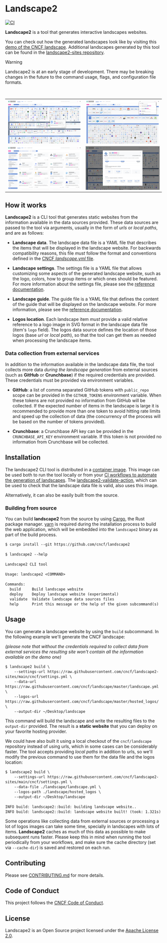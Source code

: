 # Landscape2

[![CI](https://github.com/cncf/landscape2/actions/workflows/ci.yml/badge.svg)](https://github.com/cncf/landscape2/actions/workflows/ci.yml)

**Landscape2** is a tool that generates interactive landscapes websites.

You can check out how the generated landscapes look like by visiting this [demo of the CNCF landscape](https://cncf.landscape2.io). Additional landscapes generated by this tool can be found in the [landscape2-sites repository](https://github.com/cncf/landscape2-sites#landscape2-sites).

> [!WARNING]
> Landscape2 is at an early stage of development. There may be breaking changes
> in the future to the command usage, flags, and configuration file formats.

<br/>
<table>
    <tr>
        <td width="50%"><img src="docs/screenshots/landscape1.png?raw=true"></td>
        <td width="50%"><img src="docs/screenshots/landscape2.png?raw=true"></td>
    </tr>
    <tr>
        <td width="50%"><img src="docs/screenshots/landscape3.png?raw=true"></td>
        <td width="50%"><img src="docs/screenshots/landscape4.png?raw=true"></td>
    </tr>
</table>

## How it works

**Landscape2** is a CLI tool that generates static websites from the information available in the data sources provided. These data sources are passed to the tool via arguments, usually in the form of *urls* or *local paths*, and are as follows:

- **Landscape data**. The landscape data file is a YAML file that describes the items that will be displayed in the landscape website. For backwards compatibility reasons, this file *must* follow the format and conventions defined in the [CNCF *landscape.yml* file](https://github.com/cncf/landscape/blob/master/landscape.yml).

- **Landscape settings**. The settings file is a YAML file that allows customizing some aspects of the generated landscape website, such as the logo, colors, how to group items or which ones should be featured. For more information about the settings file, please see the [reference documentation](https://github.com/cncf/landscape2/blob/main/docs/config/settings.yml).

- **Landscape guide**. The guide file is a YAML file that defines the content of the guide that will be displayed on the landscape website. For more information, please see the [reference documentation](https://github.com/cncf/landscape2/blob/main/docs/config/guide.yml).

- **Logos location**. Each landscape item *must* provide a valid relative reference to a logo image in SVG format in the landscape data file (item's `logo` field). The logos data source defines the location of those logos (base *url* or *local path*), so that the tool can get them as needed when processing the landscape items.

### Data collection from external services

In addition to the information available in the landscape data file, the tool collects more data *during the landscape generation* from external sources (such as **GitHub** or **Crunchbase**) if the required credentials are provided. These credentials must be provided via environment variables.

- **GitHub**: a list of comma separated GitHub tokens with `public_repo` scope can be provided in the `GITHUB_TOKENS` environment variable. When these tokens are not provided no information from GitHub will be collected. If the expected number of items in the landscape is large it is recommended to provide more than one token to avoid hitting rate limits and speed up the collection of data (the concurrency of the process will be based on the number of tokens provided).

- **Crunchbase**: a Crunchbase API key can be provided in the `CRUNCHBASE_API_KEY` environment variable. If this token is not provided no information from Crunchbase will be collected.

## Installation

The landscape2 CLI tool is distributed in a [container image](https://gallery.ecr.aws/g6m3a0y9/landscape2). This image can be used both to run the tool locally or from your [CI workflows to automate the generation of landscapes](https://github.com/cncf/landscape2-sites/tree/main/.github/workflows). The [landscape2-validate-action](https://github.com/cncf/landscape2-validate-action), which can be used to check that the landscape data file is valid, also uses this image.

Alternatively, it can also be easily built from the source.

### Building from source

You can build **landscape2** from the source by using [Cargo](https://rustup.rs), the Rust package manager. [yarn](https://classic.yarnpkg.com/lang/en/docs/install/) is required during the installation process to build the web application, which will be embedded into the `landscape2` binary as part of the build process.

```text
$ cargo install --git https://github.com/cncf/landscape2

$ landscape2 --help

Landscape2 CLI tool

Usage: landscape2 <COMMAND>

Commands:
  build     Build landscape website
  deploy    Deploy landscape website (experimental)
  validate  Validate landscape data sources files
  help      Print this message or the help of the given subcommand(s)
```

## Usage

You can generate a landscape website by using the `build` subcommand. In the following example we'll generate the CNCF landscape:

*(please note that without the credentials required to collect data from external services the resulting site won't contain all the information available on the demo one)*

```text
$ landscape2 build \
    --settings-url https://raw.githubusercontent.com/cncf/landscape2-sites/main/cncf/settings.yml \
    --data-url https://raw.githubusercontent.com/cncf/landscape/master/landscape.yml \
    --logos-url https://raw.githubusercontent.com/cncf/landscape/master/hosted_logos/ \
    --output-dir ~/Desktop/landscape
```

This command will build the landscape and write the resulting files to the `output-dir` provided. The result is a **static website** that you can deploy on your favorite hosting provider.

We could have also built it using a local checkout of the `cncf/landscape` repository instead of using urls, which in some cases can be considerably faster. The tool accepts providing *local paths* in addition to urls, so we'll modify the previous command to use them for the data file and the logos location:

```text
$ landscape2 build \
    --settings-url https://raw.githubusercontent.com/cncf/landscape2-sites/main/cncf/settings.yml \
    --data-file ./landscape/landscape.yml \
    --logos-path ./landscape/hosted_logos \
    --output-dir ~/Desktop/landscape

INFO build: landscape2::build: building landscape website..
INFO build: landscape2::build: landscape website built! (took: 1.321s)
```

Some operations like collecting data from external sources or processing a lot of logos images can take some time, specially in landscapes with lots of items. **Landscape2** caches as much of this data as possible to make subsequent runs faster. Please keep this in mind when running the tool periodically from your workflows, and make sure the cache directory (set via `--cache-dir`) is saved and restored on each run.

## Contributing

Please see [CONTRIBUTING.md](./CONTRIBUTING.md) for more details.

## Code of Conduct

This project follows the [CNCF Code of Conduct](https://github.com/cncf/foundation/blob/master/code-of-conduct.md).

## License

Landscape2 is an Open Source project licensed under the [Apache License 2.0](https://www.apache.org/licenses/LICENSE-2.0).
